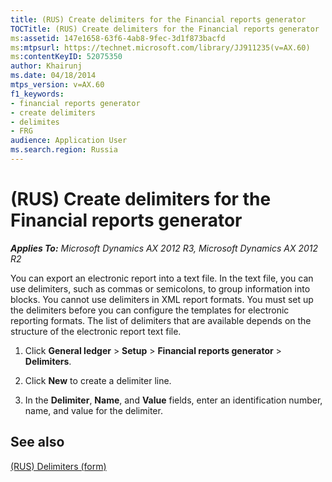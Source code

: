 ```yaml
---
title: (RUS) Create delimiters for the Financial reports generator
TOCTitle: (RUS) Create delimiters for the Financial reports generator
ms:assetid: 147e1658-63f6-4ab8-9fec-3d1f873bacfd
ms:mtpsurl: https://technet.microsoft.com/library/JJ911235(v=AX.60)
ms:contentKeyID: 52075350
author: Khairunj
ms.date: 04/18/2014
mtps_version: v=AX.60
f1_keywords:
- financial reports generator
- create delimiters
- delimites
- FRG
audience: Application User
ms.search.region: Russia
---
```


# (RUS) Create delimiters for the Financial reports generator 


_**Applies To:** Microsoft Dynamics AX 2012 R3, Microsoft Dynamics AX 2012 R2_

You can export an electronic report into a text file. In the text file, you can use delimiters, such as commas or semicolons, to group information into blocks. You cannot use delimiters in XML report formats. You must set up the delimiters before you can configure the templates for electronic reporting formats. The list of delimiters that are available depends on the structure of the electronic report text file.

1.  Click **General ledger** \> **Setup** \> **Financial reports generator** \> **Delimiters**.

2.  Click **New** to create a delimiter line.

3.  In the **Delimiter**, **Name**, and **Value** fields, enter an identification number, name, and value for the delimiter.

## See also

[(RUS) Delimiters (form)](https://technet.microsoft.com/library/jj911232\(v=ax.60\))

  


